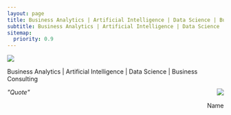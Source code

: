 ```yaml
---
layout: page
title: Business Analytics | Artificial Intelligence | Data Science | Business Consulting
subtitle: Business Analytics | Artificial Intelligence | Data Science | Business Consulting
sitemap:
  priority: 0.9
---
```


<img src="{{ '/assets/img/alexey.jpeg' | prepend: site.baseurl }}" id="about-img">

<div id="describe-text">
	<p>Business Analytics | Artificial Intelligence | Data Science | Business Consulting</p>
</div>

<div>
<span style="float: right; "><img src="{{ '/assets/img/alexey_face.jpeg' | prepend: site.baseurl }}" id="about-img"></span>
</div>
 
<div id="describe-text">
	<p><i>"Quote"</i></p>
	<span style="float: right; ">Name</span>
</div>
